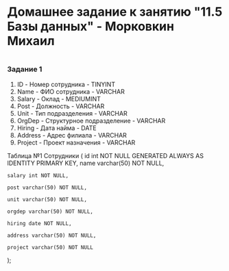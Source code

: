 # Домашнее задание к занятию "11.5 Базы данных" - Морковкин Михаил
#
### Задание 1
1. ID - Номер сотрудника - TINYINT
2. Name - ФИО сотрудника - VARCHAR
3. Salary - Оклад - MEDIUMINT
4. Post - Должность - VARCHAR
5. Unit - Тип подразделения - VARCHAR
6. OrgDep - Структурное подразделение - VARCHAR
7. Hiring - Дата найма - DATE
8. Address - Адрес филиала - VARCHAR
9. Project - Проект назначения - VARCHAR


Таблица №1 Сотрудники (
    id int NOT NULL GENERATED ALWAYS AS IDENTITY PRIMARY KEY,
    name varchar(50) NOT NULL,
    
    salary int NOT NULL,
    
    post varchar(50) NOT NULL,
    
    unit varchar(50) NOT NULL,
    
    orgdep varchar(50) NOT NULL,
    
    hiring date NOT NULL,
    
    address varchar(50) NOT NULL,
    
    project varchar(50) NOT NULL
    
);

